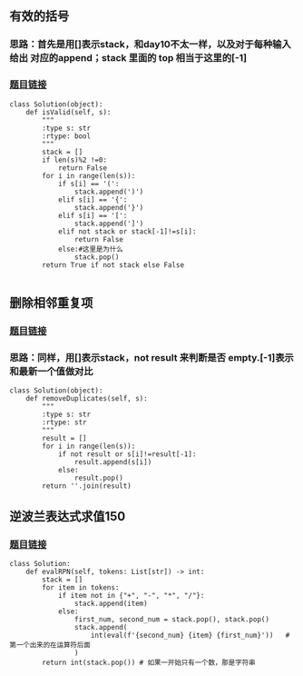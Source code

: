 ## 有效的括号   
### 思路：首先是用[]表示stack，和day10不太一样，以及对于每种输入给出 对应的append；stack 里面的 top 相当于这里的[-1]
### [题目链接](https://leetcode.cn/problems/valid-parentheses/submissions/)


```
class Solution(object):
    def isValid(self, s):
        """
        :type s: str
        :rtype: bool
        """
        stack = []
        if len(s)%2 !=0:
            return False
        for i in range(len(s)):
            if s[i] == '(':
                stack.append(')')
            elif s[i] == '{':
                stack.append('}')
            elif s[i] == '[':
                stack.append(']')
            elif not stack or stack[-1]!=s[i]:
                return False
            else:#这里是为什么
                stack.pop()
        return True if not stack else False
            
```


## 删除相邻重复项
### [题目链接](https://leetcode.cn/problems/remove-all-adjacent-duplicates-in-string/submissions/)
### 思路：同样，用[]表示stack，not result 来判断是否 empty.[-1]表示和最新一个值做对比

```
class Solution(object):
    def removeDuplicates(self, s):
        """
        :type s: str
        :rtype: str
        """
        result = []
        for i in range(len(s)):
            if not result or s[i]!=result[-1]:
                result.append(s[i])
            else:
                result.pop()
        return ''.join(result)
```

## 逆波兰表达式求值150
### [题目链接](https://leetcode.cn/problems/evaluate-reverse-polish-notation/)

```
class Solution:
    def evalRPN(self, tokens: List[str]) -> int:
        stack = []
        for item in tokens:
            if item not in {"+", "-", "*", "/"}:
                stack.append(item)
            else:
                first_num, second_num = stack.pop(), stack.pop()
                stack.append(
                    int(eval(f'{second_num} {item} {first_num}'))   # 第一个出来的在运算符后面
                )
        return int(stack.pop()) # 如果一开始只有一个数，那是字符串
```